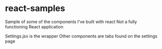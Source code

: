 # react-samples
Sample of some of the components I've built with react
Not a fully functioning React application

Settings.jsx is the wrapper
Other components are tabs found on the settings page
